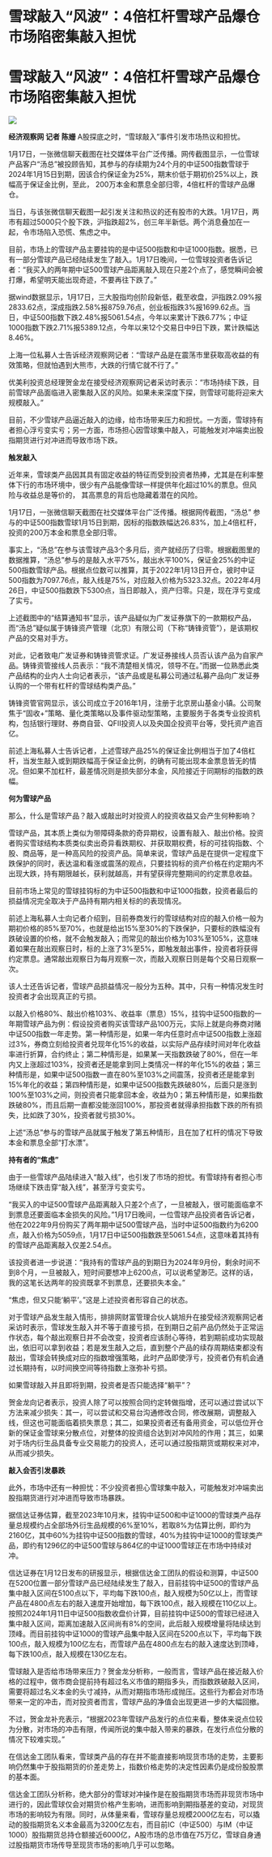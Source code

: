 # 雪球敲入“风波”：4倍杠杆雪球产品爆仓 市场陷密集敲入担忧

# 雪球敲入“风波”：4倍杠杆雪球产品爆仓 市场陷密集敲入担忧

![](https://inews.gtimg.com/om_bt/Oq3xjcM4EZBVlIm7Ima1dAQgmiByyc1TM04FDQsUg9b5cAA/1000)

**经济观察网 记者 陈姗** A股探底之时，“雪球敲入”事件引发市场热议和担忧。

1月17日，一张微信聊天截图在社交媒体平台广泛传播。网传截图显示，一位雪球产品客户“汤总”被投顾告知，其参与的存续期为24个月的中证500指数雪球于2024年1月15日到期，因该合约保证金为25%，期末价低于期初价25%以上，跌幅高于保证金比例，至此，
200万本金和票息全部归零，4倍杠杆的雪球产品爆仓。

当日，与该张微信聊天截图一起引发关注和热议的还有股市的大跌。1月17日，两市有超过5000只个股下跌，沪指跌超2%，创三年半新低。两个消息叠加在一起，令市场陷入恐慌、焦虑之中。

目前，市场上的雪球产品主要挂钩的是中证500指数和中证1000指数。据悉，已有一部分雪球产品已经陆续发生了敲入。1月17日晚间，一位雪球投资者告诉记者：“我买入的两年期中证500雪球产品距离敲入现在只差2个点了，感觉瞬间会被打爆，希望明天能出现奇迹，不要再往下跌了。”

据wind数据显示，1月17日，三大股指均创阶段新低，截至收盘，沪指跌2.09%报2833.62点，深成指跌2.58%报8759.76点，创业板指跌3%报1699.62点。当日，中证500指数下跌2.48%报5061.54点，今年以来累计下跌6.77%；中证1000指数下跌2.71%报5389.12点，今年以来12个交易日中9日下跌，累计跌幅达8.46%。

上海一位私募人士告诉经济观察网记者：“雪球产品是在震荡市里获取高收益的有效策略，但就怕遇到大熊市，大跌的行情它就不行了。”

优美利投资总经理贺金龙在接受经济观察网记者采访时表示：“市场持续下跌，目前雪球产品面临进入密集敲入区的风险。如果未来深度下探，则雪球可能将迎来大规模敲入。”

目前，不少雪球产品逼近敲入的边缘，给市场带来压力和担忧。一方面，雪球持有者担心浮亏变实亏；另一方面，市场担心因雪球集中敲入，可能触发对冲端卖出股指期货进行对冲进而导致市场下跌。

**触发敲入**

近年来，雪球类产品因其具有固定收益的特征而受到投资者热捧，尤其是在利率整体下行的市场环境中，很少有产品能像雪球一样提供年化超过10%的票息。但风险与收益总是等价的，
其高票息的背后也隐藏着潜在的风险。

1月17日，一张微信聊天截图在社交媒体平台广泛传播。根据网传截图，“汤总”
参与的中证500指数雪球1月15日到期，因标的指数跌幅达26.83%，加上4倍杠杆，投资的200万本金和票息全部归零。

事实上，“汤总”在参与该雪球产品3个多月后，资产就经历了归零。根据截图里的数据推算，“汤总”参与的是敲入水平75%，敲出水平100%，保证金25%的中证500指数雪球产品。根据点位数可以推算，其于2022年1月13日开仓，彼时中证500指数为7097.76点，敲入线是75%，对应敲入价格为5323.32点。2022年4月26日，中证500指数跌下5300点，当日即敲入，资产归零。只是，现在浮亏变成了实亏。

上述截图中的“结算通知书”显示，该产品疑似为广发证券旗下的一款期权产品，而“汤总”疑似属于铸锋资产管理（北京）有限公司（下称“铸锋资管”），是该期权产品的交易对手方。

对此，记者致电广发证券和铸锋资管求证。广发证券接线人员否认该产品为自家产品。铸锋资管接线人员表示：“我不清楚相关情况，领导不在。”而据一位熟悉此类产品结构的业内人士向记者表示，“该产品或是私募公司通过私募产品向广发证券认购的一个带有杠杆的雪球结构类产品。”

铸锋资管官网显示，该公司成立于2016年1月，注册于北京房山基金小镇。公司聚焦于“固收+”策略、量化类策略以及事件驱动型策略，主要服务于各类专业投资机构，包括银行理财、券商自营、QFII投资人以及央国企投资平台等，受托资产逾百亿。

前述上海私募人士告诉记者，上述雪球产品25%的保证金比例相当于加了4倍杠杆，当发生敲入或到期跌幅高于保证金比例，的确有可能出现本金票息皆无的情况。但如果不加杠杆，最差情况则是损失部分本金，风险接近于同期标的指数的跌幅。

**何为雪球产品**

那么，什么是雪球产品？敲入或敲出时对投资人的投资收益又会产生何种影响？

雪球产品，其本质上类似为带障碍条款的奇异期权，设置有敲入、敲出价格。投资者购买雪球结构本质类似卖出奇异看跌期权、并获取期权费，标的可挂钩指数、个股、商品等，是一种高风险的投资产品。简单来说，雪球产品是在提供一定程度下跌保护的同时，表达温和看涨或震荡的观点，只要挂钩标的资产价格在约定期内不出现大跌，持有期限越长，获利就越高，并有望获得完整期间的约定票息收益。

目前市场上常见的雪球挂钩标的为中证500指数和中证1000指数，投资者最后的损益情况完全取决于产品持有期内相关标的的表现情况。

前述上海私募人士向记者介绍到，目前券商发行的雪球结构对应的敲入价格一般为期初价格的85%至70%，也就是给出15%至30%的下跌保护，只要标的跌幅没有跌破设置的价格，就不会触发敲入；而常见的敲出价格为103%至105%，这意味着如果在敲出观察日时，标的上涨了3%至5%，即触发敲出事件，投资者将获得约定票息。通常敲出观察日为每月观察一次，而敲入观察日则是每个交易日观察一次。

该人士还告诉记者，雪球产品损益情况一般分为五种。其中，只有一种情况发生时投资者才会出现真正的亏损。

以敲入价格80%、敲出价格103%、收益率（票息）15%，挂钩中证500指数的一年期雪球产品为例：假设投资者购买该雪球产品100万元，实际上就是向券商对赌中证500指数一年走势。第一种情形是，如果一年内任意时点中证500指数上涨超过3%，券商立刻给投资者兑现年化15%的收益，以实际产品存续时间对年化收益率进行折算，合约终止；第二种情形是，如果某一天指数跌破了80%，但在一年内又上涨超过103%，投资者还是能拿到同上类情况一样的年化15%的收益；第三种情形是，如果中证500指数一直在80%至103%之间震荡，投资者还是能拿到15%年化的收益；第四种情形是，如果中证500指数先跌破80%，后面只是涨到100%至103%之间，则投资者只能拿回本金，收益为0；第五种情形是，如果指数跌破80%，而且后期一直都没能涨回100%，那投资者就得承担指数下跌的所有损失，比如跌了30%，投资者就亏损30%。

上述“汤总”参与的雪球产品就属于触发了第五种情形，且在加了杠杆的情况下导致本金和票息全部“打水漂”。

**持有者的“焦虑”**

由于一些雪球产品陆续进入“敲入线”，也引发了市场的担忧。有雪球持有者担心市场继续下跌击穿“敲入线”，甚至浮亏变实亏。

“我买入的中证500雪球产品距离敲入只差2个点了，一旦被敲入，很可能面临拿不到票息还要面临本金损失的风险。”1月17日晚间，一位雪球产品投资者告诉记者，他在2022年9月份购买了两年期中证500雪球产品，当时中证500指数约为6200点，敲入价格为5059点，1月17日中证500指数跌至5061.54点，这意味着其持有的雪球产品距离敲入仅差2.54点。

该投资者进一步说道：“我持有的雪球产品的到期日为2024年9月份，剩余时间不到8个月，一旦被敲入，短时间要想冲上6200点，可以说希望渺茫。这样的话，我的这笔长达两年的投资既拿不到票息，还要损失本金。”

“焦虑，但又只能‘躺平’。”这是上述投资者形容自己的状态。

对于雪球产品发生敲入情形，排排网财富管理合伙人姚旭升在接受经济观察网记者采访时表示，雪球发生敲入并不等于直接亏损，在到期日之前产品仍然处于正常运作状态，每个敲出观察日并不会改变，投资者应该耐心等待，若到期前成功实现敲出，依旧可以拿到收益；若是发生敲入之后，直到整个产品的续存周期结束都没有敲出，雪球会转换成对应的指数增强策略，此时产品即使浮亏，投资者仍有机会通过长期持有，以时间换空间等待指数上涨弥补亏损。

如果雪球敲入并且即将到期，投资者是否只能选择“躺平”？

贺金龙向记者表示，投资人除了可以按照合同约定转做指增，还可以通过尝试以下方法来减少损失：其一，可以尝试和交易台沟通修改合同，修改展期，调整敲入线，但这也可能面临着损失票息；其二，如果投资者还有备用资金，可以低位开仓新的保证金雪球来分散点位，对整体的投资组合达到对冲风险的作用；其三，如果对于场内衍生品具备专业交易能力的投资人，还可以通过股指期货或期权来对冲，从而减少损失。

**敲入会否引发暴跌**

此外，市场中还有一种担忧：不少投资者担心雪球集中敲入，可能触发对冲端卖出股指期货进行对冲进而导致市场暴跌。

据信达证券估算，截至2023年10月末，挂钩中证500和中证1000的雪球类产品存量总规模约占全部场外衍生品规模的6%至10%，若取8%为估算比例，即约为2160亿，其中60%为挂钩中证500指数的雪球，40%为挂钩中证1000的雪球类产品，即约有1296亿的中证500雪球与864亿的中证1000雪球正在市场中持续对冲。

信达证券在1月12日发布的研报显示，根据信达金工团队的假设和测算，中证500在5200位置一部分雪球产品已经陆续发生了敲入，目前挂钩中证500的雪球产品集中敲入区间在5100点以下，平均每下跌100点，敲入规模为50亿以上，而雪球产品在4800点左右的敲入速度开始增加，每下跌100点，敲入规模在110亿以上。按照2024年1月11日中证500指数收盘价计算，目前挂钩中证500的雪球已经进入集中敲入区间，距离加速敲入区间尚有8%的空间，此后敲入规模增量将陆续达到顶峰。而目前挂钩中证1000的雪球产品集中敲入区间在5200点以下，平均每下跌100点，敲入规模为100亿左右，而雪球产品在4800点左右的敲入速度达到顶峰，每下跌100点，敲入规模在130亿左右。

雪球敲入是否给市场带来压力？贺金龙分析称，一般而言，雪球产品在接近敲入价格的过程中，做市商会提前持有超过名义市值的期指多头，而指数跌破敲入区间，需要将超过名义本金的头寸减持，从而对期指市场形成抛压。这些行为都会对市场带来一定的冲击，而对投资者而言，雪球产品的净值会出现更进一步的大幅回撤。

不过，贺金龙补充表示，“根据2023年雪球产品发行的点位来看，整体来说点位较为分散，对市场的冲击有限，传闻所说的集中敲入带来的暴跌，在发行点位分散的情况下较难实现。”

在信达金工团队看来，雪球类产品的存在并不能直接影响现货市场的走势，主要影响仍然集中于股指期货的价差走势上，指数价格走势的决定性因素仍是成份股股票的基本面。

信达金工团队分析称，绝大部分的雪球对冲操作是在股指期货市场而非现货市场中进行的，因此雪球仅会对期货价格产生影响，进而影响到期指基差的变动，对现货市场的影响较为有限。同时，从体量来看，雪球存量总规模2000亿左右，可以撬动的股指期货名义本金最高为3200亿左右，而目前IC（中证500）与IM（中证1000）股指期货总持仓额接近6000亿，A股市场的总市值在75万亿，雪球自身通过股指期货市场传导至现货市场的影响几乎可以忽略。

